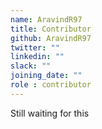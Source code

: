 ```yaml
---
name: AravindR97
title: Contributor
github: AravindR97
twitter: ""
linkedin: ""
slack: ""
joining_date: ""
role : contributor
---
```


Still waiting for this

